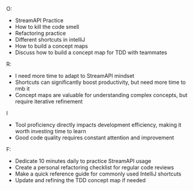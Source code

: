 O: 
- StreamAPI Practice
- How to kill the code smell
- Refactoring practice
- Different shortcuts in intelliJ
- How to build a concept maps
- Discuss how to build a concept map for TDD with teammates

R: 
- I need more time to adapt to StreamAPI mindset
- Shortcuts can significantly boost productivity, but need more time to rmb it
- Concept maps are valuable for understanding complex concepts, but require iterative refinement

I
- Tool proficiency directly impacts development efficiency, making it worth investing time to learn
- Good code quality requires constant attention and improvement

F:
- Dedicate 10 minutes daily to practice StreamAPI usage
- Create a personal refactoring checklist for regular code reviews
- Make a quick reference guide for commonly used IntelliJ shortcuts
- Update and refining the TDD concept map if needed